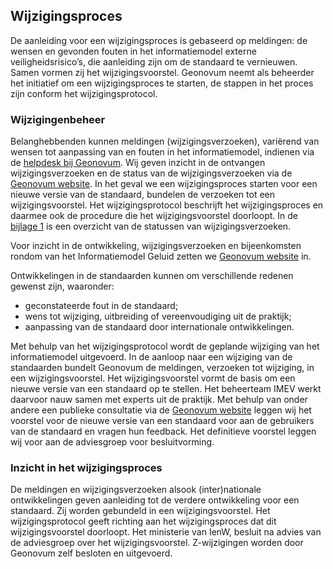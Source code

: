## Wijzigingsproces

De aanleiding voor een wijzigingsproces is gebaseerd op meldingen: de wensen en gevonden fouten in het informatiemodel externe veiligheidsrisico’s, die aanleiding zijn om de standaard te vernieuwen. Samen vormen zij het wijzigingsvoorstel. Geonovum neemt als beheerder het initiatief om een wijzigingsproces te starten, de stappen in het proces zijn conform het wijzigingsprotocol.

### Wijzigingenbeheer

Belanghebbenden kunnen meldingen (wijzigingsverzoeken), variërend van wensen tot aanpassing van en fouten in het informatiemodel, indienen via de <a href='mailto:imev@geonovum.nl' target='_blank'>helpdesk bij Geonovum</a>. Wij geven inzicht in de ontvangen wijzigingsverzoeken en de status van de wijzigingsverzoeken via de <a href='https://www.geonovum.nl/geo-standaarden/informatiemodel-externe-veiligheid' target='_blank'>Geonovum website</a>. In het geval we een wijzigingsproces starten voor een nieuwe versie van de standaard, bundelen de verzoeken tot een wijzigingsvoorstel. Het wijzigingsprotocol beschrijft het wijzigingsproces en daarmee ook de procedure die het wijzigingsvoorstel doorloopt. 
In de <a href='#overzicht-status-van-wijzigingsverzoeken'>bijlage 1<a></a> is een overzicht van de statussen van wijzigingsverzoeken. 

Voor inzicht in de ontwikkeling, wijzigingsverzoeken en bijeenkomsten rondom van het Informatiemodel Geluid zetten we <a href='https://www.geonovum.nl/geo-standaarden/informatiemodel-externe-veiligheid' target='_blank'>Geonovum website</a> in.

Ontwikkelingen in de standaarden kunnen om verschillende redenen gewenst zijn, waaronder:
<ul><li>geconstateerde fout in de standaard;</li>
<li>wens tot wijziging, uitbreiding of vereenvoudiging uit de praktijk;</li>
<li>aanpassing van de standaard door internationale ontwikkelingen.</li>
</ul>

Met behulp van het wijzigingsprotocol wordt de geplande wijziging van het informatiemodel uitgevoerd. In de aanloop naar een wijziging van de standaarden bundelt Geonovum de meldingen, verzoeken tot wijziging, in een wijzigingsvoorstel. Het wijzigingsvoorstel vormt de basis om een nieuwe versie van een standaard op te stellen. Het beheerteam IMEV werkt daarvoor nauw samen met experts uit de praktijk. Met behulp van onder andere een publieke consultatie via de <a href='https://www.geonovum.nl/geo-standaarden/informatiemodel-externe-veiligheid' target='_blank'>Geonovum website</a> leggen wij het voorstel voor de nieuwe versie van een standaard voor aan de gebruikers van de standaard en vragen hun feedback. Het definitieve voorstel leggen wij voor aan de adviesgroep voor besluitvorming.  

### Inzicht in het wijzigingsproces

De meldingen en wijzigingsverzoeken alsook (inter)nationale ontwikkelingen geven aanleiding tot de verdere ontwikkeling voor een standaard. Zij worden gebundeld in een wijzigingsvoorstel. Het wijzigingsprotocol geeft richting aan het wijzigingsproces dat dit wijzigingsvoorstel doorloopt. Het ministerie van IenW, besluit na advies van de adviesgroep over het wijzigingsvoorstel. Z-wijzigingen worden door Geonovum zelf besloten en uitgevoerd. <a name='_Ref396391640'></a><b><br/></b>

